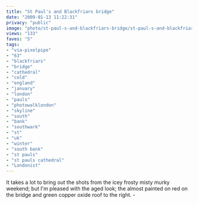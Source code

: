 ```yaml
---
title: "St Paul's and Blackfriars bridge"
date: "2009-01-13 11:22:31"
privacy: "public"
image: "photo/st-paul-s-and-blackfriars-bridge/st-paul-s-and-blackfriars-bridge.jpg"
views: "133"
faves: "5"
tags:
- "via-pixelpipe"
- "63"
- "blackfriars"
- "bridge"
- "cathedral"
- "cold"
- "england"
- "january"
- "london"
- "pauls"
- "photowalklondon"
- "skyline"
- "south"
- "bank"
- "southwark"
- "st"
- "uk"
- "winter"
- "south bank"
- "st pauls"
- "st pauls cathedral"
- "Londonist"
---
```

It takes a lot to bring out the shots from the icey frosty misty murky weekend; but I'm pleased with the aged look; the almost painted on red on the bridge and green copper oxide roof to the right. - <a href="/photos/2009/01/13/st-pauls-and-blackfriars-bridge"></a>
